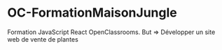 # OC-FormationMaisonJungle
Formation JavaScript React OpenClassrooms. But => Développer un site web de vente de plantes
